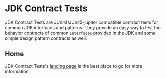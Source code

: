 # JDK Contract Tests

JDK Contract Tests are JUnit4/JUnit5-jupiter compatible contract tests for common JDK interfaces and patterns.
They provide an easy way to test the behavior contracts of common `Interfaces` provided in the JDK
and some simple design pattern contracts as well.

## Home

JDK Contract Tests's [landing page](http://nwillc.github.io/jdk_contract_tests/) is the best place to go for more information.

